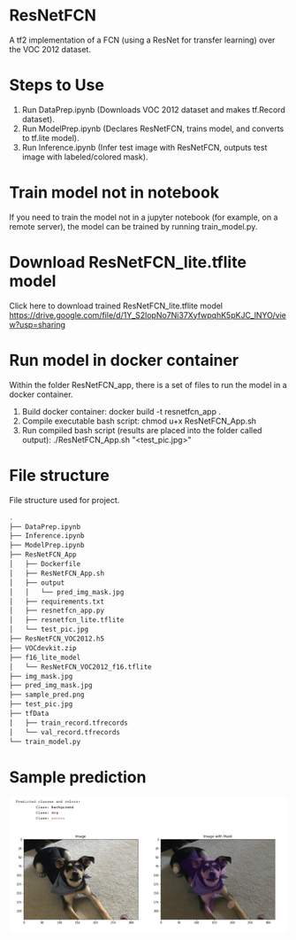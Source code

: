 # ResNetFCN
A tf2 implementation of a FCN (using a ResNet for transfer learning) over the VOC 2012 dataset.

# Steps to Use
1. Run DataPrep.ipynb (Downloads VOC 2012 dataset and makes tf.Record dataset).
2. Run ModelPrep.ipynb (Declares ResNetFCN, trains model, and converts to tf.lite model).
3. Run Inference.ipynb (Infer test image with ResNetFCN, outputs test image with labeled/colored mask).

# Train model not in notebook
If you need to train the model not in a jupyter notebook (for example, on a remote server),
the model can be trained by running train_model.py.

# Download ResNetFCN_lite.tflite model
Click here to download trained ResNetFCN_lite.tflite model https://drive.google.com/file/d/1Y_S2lopNo7Ni37XyfwpqhK5pKJC_lNYO/view?usp=sharing

# Run model in docker container 
Within the folder ResNetFCN_app, there is a set of files to run the model in a docker container.
1. Build docker container: docker build -t resnetfcn_app .
2. Compile executable bash script: chmod u+x ResNetFCN_App.sh
3. Run compiled bash script (results are placed into the folder called output): ./ResNetFCN_App.sh "<test_pic.jpg>" 

# File structure
File structure used for project.
``` bash
.
├── DataPrep.ipynb
├── Inference.ipynb
├── ModelPrep.ipynb
├── ResNetFCN_App
│   ├── Dockerfile
│   ├── ResNetFCN_App.sh
│   ├── output
│   │   └── pred_img_mask.jpg
│   ├── requirements.txt
│   ├── resnetfcn_app.py
│   ├── resnetfcn_lite.tflite
│   └── test_pic.jpg
├── ResNetFCN_VOC2012.h5
├── VOCdevkit.zip
├── f16_lite_model
│   └── ResNetFCN_VOC2012_f16.tflite
├── img_mask.jpg
├── pred_img_mask.jpg
├── sample_pred.png
├── test_pic.jpg
├── tfData
│   ├── train_record.tfrecords
│   └── val_record.tfrecords
└── train_model.py
```

# Sample prediction
![alt text](sample_pred.png)
